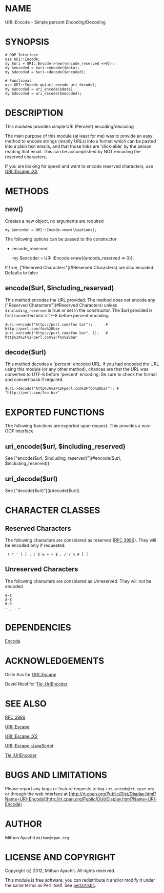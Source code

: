 # NAME

URI::Encode - Simple percent Encoding/Decoding

# SYNOPSIS

    # OOP Interface
    use URI::Encode;
    my $uri = URI::Encode->new({encode_reserved =>0});
    my $encoded = $uri->encode($data);
    my $decoded = $uri->decode($encoded);

    # Functional
    use URI::Encode qw(uri_encode uri_decode);
    my $encoded = uri_encode($data);
    my $decoded = uri_decode($encoded);

# DESCRIPTION

This modules provides simple URI (Percent) encoding/decoding

The main purpose of this module (at least for me) was to provide an easy method
to encode strings (mainly URLs) into a format which can be pasted into a plain
text emails, and that those links are 'click-able' by the person reading that
email. This can be accomplished by NOT encoding the reserved characters.

If you are looking for speed and want to encode reserved characters, use
[URI::Escape::XS](http://search.cpan.org/perldoc?URI::Escape::XS)

# METHODS

## new()

Creates a new object, no arguments are required

	my $encoder = URI::Encode->new(\%options);

The following options can be passed to the constructor

- encode_reserved

	my $encoder = URI::Encode->new({encode_reserved => 0});

If true, ["Reserved Characters"](#Reserved Characters) are also encoded. Defaults to false.

## encode($url, $including_reserved)

This method encodes the URL provided. The method does not encode any
["Reserved Characters"](#Reserved Characters) unless `$including_reserved` is true or set in the
constructor. The $url provided is first converted into UTF-8 before percent
encoding.

	$uri->encode("http://perl.com/foo bar");      # http://perl.com/foo%20bar
	$uri->encode("http://perl.com/foo bar", 1);   # http%3A%2F%2Fperl.com%2Ffoo%20bar

## decode($url)

This method decodes a 'percent' encoded URL. If you had encoded the URL using
this module (or any other method), chances are that the URL was converted to
UTF-8 before 'percent' encoding. Be sure to check the format and convert back
if required.

	$uri->decode("http%3A%2F%2Fperl.com%2Ffoo%20bar"); # "http://perl.com/foo bar"

# EXPORTED FUNCTIONS

The following functions are exported upon request. This provides a non-OOP
interface

## uri_encode($url, $including_reserved)

See ["encode($url, $including_reserved)"](#encode($url, $including_reserved))

## uri_decode($url)

See ["decode($url)"](#decode($url))

# CHARACTER CLASSES

## Reserved Characters

The following characters are considered as reserved ([RFC 3986](http://tools.ietf.org/html/rfc3986)). They will be encoded only if
requested.

	 ! * ' ( ) ; : @ & = + $ , / ? % # [ ]

## Unreserved Characters

The following characters are considered as Unreserved. They will not be encoded

	a-z
	A-Z
	0-9
	- _ . ~

# DEPENDENCIES

[Encode](http://search.cpan.org/perldoc?Encode)

# ACKNOWLEDGEMENTS

Gisle Aas for [URI::Escape](http://search.cpan.org/perldoc?URI::Escape)

David Nicol for [Tie::UrlEncoder](http://search.cpan.org/perldoc?Tie::UrlEncoder)

# SEE ALSO

[RFC 3986](http://tools.ietf.org/html/rfc3986)

[URI::Escape](http://search.cpan.org/perldoc?URI::Escape)

[URI::Escape::XS](http://search.cpan.org/perldoc?URI::Escape::XS)

[URI::Escape::JavaScript](http://search.cpan.org/perldoc?URI::Escape::JavaScript)

[Tie::UrlEncoder](http://search.cpan.org/perldoc?Tie::UrlEncoder)

# BUGS AND LIMITATIONS

Please report any bugs or feature requests to `bug-uri-encode@rt.cpan.org`, or
through the web interface at
[http://rt.cpan.org/Public/Dist/Display.html?Name=URI-Encode](http://rt.cpan.org/Public/Dist/Display.html?Name=URI-Encode)

# AUTHOR

Mithun Ayachit `mithun@cpan.org`

# LICENSE AND COPYRIGHT

Copyright (c) 2012, Mithun Ayachit. All rights reserved.

This module is free software; you can redistribute it and/or modify it under
the same terms as Perl itself. See [perlartistic](http://search.cpan.org/perldoc?perlartistic).